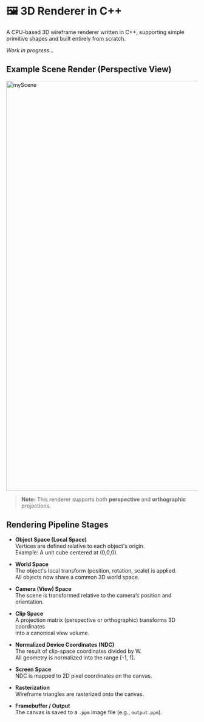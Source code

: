 # 🖼️ 3D Renderer in C++
A CPU-based 3D wireframe renderer written in C++, supporting simple primitive shapes and built entirely from scratch.

*Work in progress...*

## Example Scene Render (Perspective View)

<img width="1920" height="1080" alt="myScene" src="https://github.com/user-attachments/assets/fc6b9eeb-0710-4567-bd01-c2db6187dbd8" />

> **Note:** This renderer supports both **perspective** and **orthographic** projections.

## Rendering Pipeline Stages

- **Object Space (Local Space)**  
  Vertices are defined relative to each object's origin.  
  Example: A unit cube centered at (0,0,0).

- **World Space**  
  The object's local transform (position, rotation, scale) is applied.  
  All objects now share a common 3D world space.

- **Camera (View) Space**  
  The scene is transformed relative to the camera’s position and orientation.

- **Clip Space**  
  A projection matrix (perspective or orthographic) transforms 3D coordinates  
  into a canonical view volume.

- **Normalized Device Coordinates (NDC)**  
  The result of clip-space coordinates divided by W.  
  All geometry is normalized into the range [-1, 1].

- **Screen Space**  
  NDC is mapped to 2D pixel coordinates on the canvas.

- **Rasterization**  
  Wireframe triangles are rasterized onto the canvas.

- **Framebuffer / Output**  
  The canvas is saved to a `.ppm` image file (e.g., `output.ppm`).


